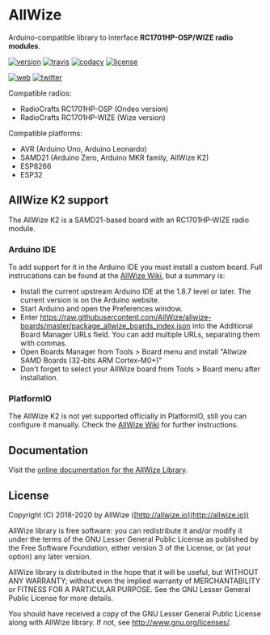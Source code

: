 # AllWize

Arduino-compatible library to interface **RC1701HP-OSP/WIZE radio modules**.

[![version](https://img.shields.io/badge/version-1.1.5-brightgreen.svg)](CHANGELOG.md)
[![travis](https://travis-ci.com/Allwize/allwize.svg?branch=transparent)](https://travis-ci.com/Allwize/allwize)
[![codacy](https://img.shields.io/codacy/grade/5b0345d3b4994a1eb2e51f02fa9a5d22/transparent.svg)](https://www.codacy.com/app/Allwize/allwize/dashboard)
[![license](https://img.shields.io/github/license/AllWize/allwize.svg)](LICENSE)

[![web](https://img.shields.io/badge/web-http%3A%2F%2Fallwize.io-yellowgreen.svg)](http://allwize.io)
[![twitter](https://img.shields.io/twitter/follow/allwize_iot.svg?style=social)](https://twitter.com/intent/follow?screen_name=allwize_iot)

Compatible radios:

*   RadioCrafts RC1701HP-OSP (Ondeo version)
*   RadioCrafts RC1701HP-WIZE (Wize version)

Compatible platforms:

*   AVR (Arduino Uno, Arduino Leonardo)
*   SAMD21 (Arduino Zero, Arduino MKR family, AllWize K2)
*   ESP8266
*   ESP32

## AllWize K2 support

The AllWize K2 is a SAMD21-based board with an RC1701HP-WIZE radio module.

### Arduino IDE

To add support for it in the Arduino IDE you must install a custom board. 
Full instrucations can be found at the [AllWize Wiki](http://wiki.allwize.io/index.php?title=Allwize_K2#Arduino_IDE), but a summary is:

* Install the current upstream Arduino IDE at the 1.8.7 level or later. The current version is on the Arduino website.
* Start Arduino and open the Preferences window.
* Enter https://raw.githubusercontent.com/AllWize/allwize-boards/master/package_allwize_boards_index.json into the Additional Board Manager URLs field. You can add multiple URLs, separating them with commas.
* Open Boards Manager from Tools > Board menu and install "Allwize SAMD Boards (32-bits ARM Cortex-M0+)"
* Don't forget to select your AllWize board from Tools > Board menu after installation.

### PlatformIO

The AllWize K2 is not yet supported officially in PlatformIO, still you can configure it manually. Check the [AllWize Wiki](http://wiki.allwize.io/index.php?title=Allwize_K2#Platform_IO) for further instructions.

## Documentation

Visit the [online documentation for the AllWize Library](https://allwize.github.io/allwize/classAllWize.html).

## License

Copyright (C) 2018-2020 by AllWize ([http://allwize.io](http://allwize.io))

AllWize library is free software: you can redistribute it and/or modify
it under the terms of the GNU Lesser General Public License as published by
the Free Software Foundation, either version 3 of the License, or
(at your option) any later version.

AllWize library is distributed in the hope that it will be useful,
but WITHOUT ANY WARRANTY; without even the implied warranty of
MERCHANTABILITY or FITNESS FOR A PARTICULAR PURPOSE.  See the
GNU Lesser General Public License for more details.

You should have received a copy of the GNU Lesser General Public License
along with AllWize library.  If not, see <http://www.gnu.org/licenses/>.
